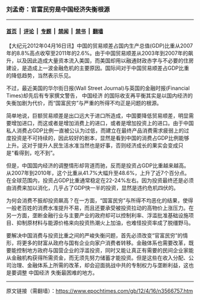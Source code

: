 ### 刘孟奇：官富民穷是中国经济失衡根源

---

#### [首页](../../../..?n3566757) &nbsp;|&nbsp; [评论](../../../../../epoch-comment?n3566757) &nbsp;|&nbsp; [专题](../../../../../epoch-special?n3566757) &nbsp;|&nbsp; [禁闻](../../../../../epoch-news?n3566757) &nbsp;|&nbsp; [禁书](../../../../../books?n3566757) &nbsp;|&nbsp; [翻墙](https://github.com/gfw-breaker/nogfw/blob/master/README.md?n3566757)


<div class="post_content" id="artbody" itemprop="articleBody">
 <!-- article content begin -->
 <p>
  【大纪元2012年04月16日讯】中国的贸易顺差占国内生产总值(GDP)比重从2007年的8.8%高点收窄至2011年的2.6%。由于中国贸易顺差从2003年到2007年的飙升，以及因此造成大量资本流入美国，而美国却用以融通财政赤字与不必要的住房建设，是造成上一波金融危机的主要原因。国际间对于中国贸易顺差占GDP比重的降低趋势，当然表示乐见。
 </p>
 <p>
  不过，最近美国的华尔街日报(Wall Street Journal)与英国的金融时报(Financial Times)却先后有专家撰文警告，
  <ok href="https://www.epochtimes.com/gb/tag/%E4%B8%AD%E5%9B%BD%E7%BB%8F%E6%B5%8E.html">
   中国经济
  </ok>
  的国际收支再平衡其实是以国内经济的失衡加剧为代价，而“国富民穷”与严重的所得不均正是问题的根源。
 </p>
 <p>
  简单地说，巨额贸易顺差是出口远大于进口所造成，中国要降低贸易顺差，明显需要增加进口，而这或者是增加消费上的进口，或者是增加投资上的进口。由于中国私人消费占GDP比例一直被公认为过低，而建立在最终产品消费需求疲弱上的过度投资是不可持续的，因此较好的剧本，显然是看到中国的消费占GDP比例能够上升。这对于提升人民生活水准当然也是好事，否则经济成长的果实会变成只是“看得到，吃不到”。
 </p>
 <p>
  但是，中国国内经济的调整情形却背道而驰，反而是投资占GDP比重越来越高。从2007年到2010年，这个比重从41.7%大幅升至48.6%，上升了近7个百分点。在全球范围内，投资占GDP比重通常稳定在22-24%左右。因为投资最终还是必须由消费来加以消化，几乎占了GDP快一半的投资，显然是违约危机四伏的。
 </p>
 <p>
  为何会消费不振却投资飙高？在一方面，“国富民穷”与所得不均恶化的结果，使得一般老百姓的消费水准提升不易，而且还要承受被投资拉动的高物价上涨压力。在另一方面，垄断金融行业与主要产业的政府却可以控制利率、浮滥批准基础设施项目、抑制原材料与能源价格来向投资热潮火上加油，也难怪投资率成了脱缰野马。
 </p>
 <p>
  要解决中国消费与投资比重之间的严峻失衡问题，首先必须改变“官富民穷”的情形，将更多的财富从政府与国有企业向家户消费者转移。金融体系也需要改革，既要能控制地方政府与国营企业的浮滥投资，同时又能让真正有需要的民间企业家能从金融机构获得所需资金，而无须先努力储蓄才能投资。但是这些在收入分配、公司治理、金融体系上所需的改革，却会迎面挑战中共的专制权力与垄断利益，这也是要调整
  <ok href="https://www.epochtimes.com/gb/tag/%E4%B8%AD%E5%9B%BD%E7%BB%8F%E6%B5%8E.html">
   中国经济
  </ok>
  失衡最困难的地方。
 </p>
 <!-- article content end -->
 <div id="below_article_ad">
 </div>
</div>


---

原文链接（需翻墙）：https://www.epochtimes.com/gb/12/4/16/n3566757.htm